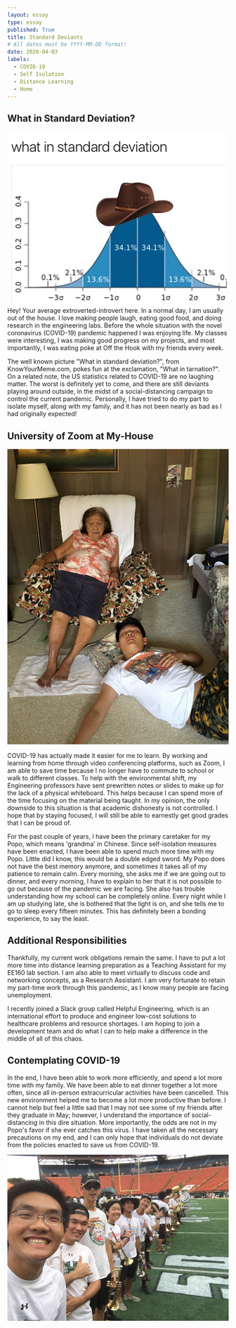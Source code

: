 ```yaml
---
layout: essay
type: essay
published: True
title: Standard Deviants
# All dates must be YYYY-MM-DD format!
date: 2020-04-03
labels:
  - COVID-19
  - Self Isolation
  - Distance Learning
  - Home
---
```


## What in Standard Deviation?

<img class="ui medium right floated rounded image" src="../images/covid-stdDev.jpg">
Hey! Your average extroverted-introvert here. In a normal day, I am usually out of the house. I love making people laugh, eating good food, and doing research in the engineering labs. Before the whole situation with the novel coronavirus (COVID-19) pandemic happened I was enjoying life. My classes were interesting, I was making good progress on my projects, and most importantly, I was eating poke at Off the Hook with my friends every week.

The well known picture "What in standard deviation?", from KnowYourMeme.com, pokes fun at the exclamation, "What in tarnation?". On a related note, the US statistics related to COVID-19 are no laughing matter. The worst is definitely yet to come, and there are still deviants playing around outside, in the midst of a social-distancing campaign to control the current pandemic. Personally, I have tried to do my part to isolate myself, along with my family, and it has not been nearly as bad as I had originally expected!

## University of Zoom at My-House
<img class="ui medium right floated rounded image" src="../images/covid-grandma.jpg">

COVID-19 has actually made it easier for me to learn. By working and learning from home through video conferencing platforms, such as Zoom, I am able to save time because I no longer have to commute to school or walk to different classes. To help with the environmental shift, my Engineering professors have sent prewritten notes or slides to make up for the lack of a physical whiteboard. This helps because I can spend more of the time focusing on the material being taught. In my opinion, the only downside to this situation is that academic dishonesty is not controlled. I hope that by staying focused, I will still be able to earnestly get good grades that I can be proud of.

For the past couple of years, I have been the primary caretaker for my Popo, which means 'grandma' in Chinese. Since self-isolation measures have been enacted, I have been able to spend much more time with my Popo. Little did I know, this would be a double edged sword. My Popo does not have the best memory anymore, and sometimes it takes all of my patience to remain calm. Every morning, she asks me if we are going out to dinner, and every morning, I have to explain to her that it is not possible to go out because of the pandemic we are facing. She also has trouble understanding how my school can be completely online. Every night while I am up studying late, she is bothered that the light is on, and she tells me to go to sleep every fifteen minutes. This has definitely been a bonding experience, to say the least.

## Additional Responsibilities
Thankfully, my current work obligations remain the same. I have to put a lot more time into distance learning preparation as a Teaching Assistant for my EE160 lab section. I am also able to meet virtually to discuss code and networking concepts, as a Research Assistant. I am very fortunate to retain my part-time work through this pandemic, as I know many people are facing unemployment.

I recently joined a Slack group called Helpful Engineering, which is an international effort to produce and engineer low-cost solutions to healthcare problems and resource shortages. I am hoping to join a development team and do what I can to help make a difference in the middle of all of this chaos.

## Contemplating COVID-19
In the end, I have been able to work more efficiently, and spend a lot more time with my family. We have been able to eat dinner together a lot more often, since all in-person extracurricular activities have been cancelled. This new environment helped me to become a lot more productive than before. I cannot help but feel a little sad that I may not see some of my friends after they graduate in May; however, I understand the importance of social-distancing in this dire situation. More importantly, the odds are not in my Popo's favor if she ever catches this virus. I have taken all the necessary precautions on my end, and I can only hope that individuals do not deviate from the policies enacted to save us from COVID-19.

<img class="ui huge centered rounded image" src="../images/covid-friends.jpg">
